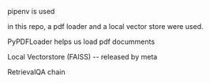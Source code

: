 pipenv is used

in this repo, a pdf loader and a local vector store were used.


PyPDFLoader helps us load pdf documments

Local Vectorstore (FAISS) -- released by meta

RetrievalQA chain